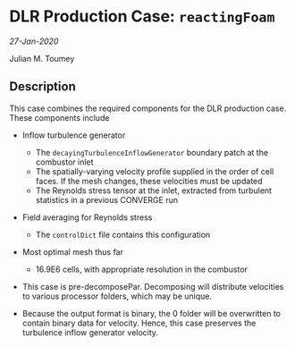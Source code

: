 # DLR Production Case: `reactingFoam`
_27-Jan-2020_

Julian M. Toumey

## Description
This case combines the required components for the DLR production case.
These components include

* Inflow turbulence generator
  + The `decayingTurbulenceInflowGenerator` boundary patch at the combustor inlet
  + The spatially-varying velocity profile supplied in the order of cell faces.     If the mesh changes, these velocities must be updated
  + The Reynolds stress tensor at the inlet, extracted from turbulent statistics in a previous CONVERGE run

* Field averaging for Reynolds stress
  + The `controlDict` file contains this configuration

* Most optimal mesh thus far
  + 16.9E6 cells, with appropriate resolution in the combustor

* This case is pre-decomposePar.
  Decomposing will distribute velocities to various processor folders, which may be unique.

* Because the output format is binary, the 0 folder will be overwritten to contain binary data for velocity.
  Hence, this case preserves the turbulence inflow generator velocity.
